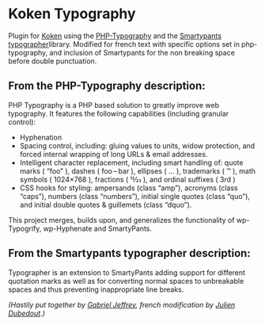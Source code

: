 Koken Typography
================

Plugin for [Koken](http://koken.me/) using the [PHP-Typography](http://kingdesk.com/projects/php-typography/) and the [Smartypants typographer](http://michelf.ca/projects/php-smartypants/typographer/)library. Modified for french text with specific options set in php-typography, and inclusion of Smartypants for the non breaking space before double punctuation.

## From the PHP-Typography description:
PHP Typography is a PHP based solution to greatly improve web typography. It features the following capabilities (including granular control):

- Hyphenation
- Spacing control, including: gluing values to units, widow protection, and forced internal wrapping of long URLs & email addresses.
- Intelligent character replacement, including smart handling of: quote marks ( “foo” ), dashes ( foo – bar ), ellipses ( … ), trademarks ( ™ ), math symbols ( 1024×768 ), fractions ( 12⁄23 ), and ordinal suffixes ( 3rd )
- CSS hooks for styling: ampersands (class “amp”), acronyms (class “caps”), numbers (class “numbers”), initial single quotes (class “quo”), and initial double quotes & guillemets (class “dquo”).

This project merges, builds upon, and generalizes the functionality of wp-​​Typogrify, wp-​​Hyphenate and SmartyPants.

## From the Smartypants typographer description:
Typographer is an extension to SmartyPants adding support for different quotation marks as well as for converting normal spaces to unbreakable spaces and thus preventing inappropriate line breaks.

*(Hastily put together by [Gabriel Jeffrey](http://gabrieljeffrey.com/), french modification by [Julien Dubedout](http://judbd.com/).)*